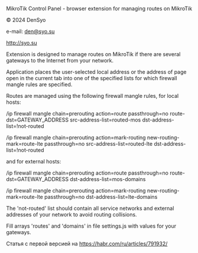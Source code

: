 MikroTik Control Panel - browser extension for managing routes on MikroTik

© 2024 DenSyo

e-mail: den@syo.su

http://syo.su


Extension is designed to manage routes on MikroTik if there are several gateways to the Internet from your network.

Application places the user-selected local address or the address of page open in the current tab into one of the specified lists for which firewall mangle rules are specified.

Routes are managed using the following firewall mangle rules, for local hosts:

/ip firewall mangle chain=prerouting action=route passthrough=no route-dst=GATEWAY_ADDRESS src-address-list=routed-mos dst-address-list=!not-routed

/ip firewall mangle chain=prerouting action=mark-routing new-routing-mark=route-lte passthrough=no src-address-list=routed-lte dst-address-list=!not-routed


and for external hosts:

/ip firewall mangle chain=prerouting action=route passthrough=no route-dst=GATEWAY_ADDRESS dst-address-list=mos-domains

/ip firewall mangle chain=prerouting action=mark-routing new-routing-mark=route-lte passthrough=no dst-address-list=lte-domains


The 'not-routed' list should contain all service networks and external addresses of your network to avoid routing collisions.

Fill arrays 'routes' and 'domains' in file settings.js with values for your gateways.


Статья с первой версией на https://habr.com/ru/articles/791932/
